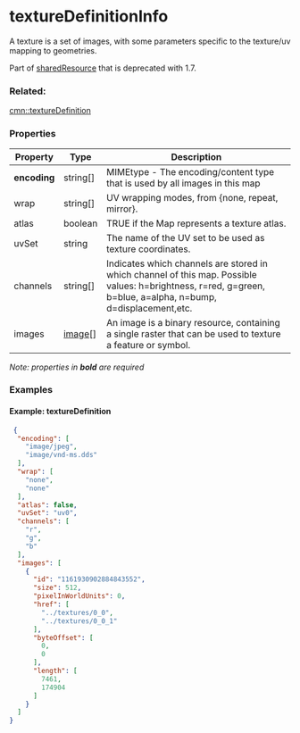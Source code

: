 # textureDefinitionInfo

A texture is a set of images, with some parameters specific to the texture/uv mapping to geometries.

Part of [sharedResource](sharedResource.cmn.md) that is deprecated with 1.7.

### Related:

[cmn::textureDefinition](textureDefinition.cmn.md)
### Properties

| Property | Type | Description |
| --- | --- | --- |
| **encoding** | string[] | MIMEtype - The encoding/content type that is used by all images in this map |
| wrap | string[] | UV wrapping modes, from {none, repeat, mirror}. |
| atlas | boolean | TRUE if the Map represents a texture atlas. |
| uvSet | string | The name of the UV set to be used as texture coordinates. |
| channels | string[] | Indicates which channels are stored in which channel of this map. Possible values: h=brightness, r=red, g=green, b=blue, a=alpha, n=bump, d=displacement,etc. |
| images | [image](image.cmn.md)[] | An image is a binary resource, containing a single raster that can be used to texture a feature or symbol. |

*Note: properties in **bold** are required*

### Examples 

#### Example: textureDefinition 

```json
 {
  "encoding": [
    "image/jpeg",
    "image/vnd-ms.dds"
  ],
  "wrap": [
    "none",
    "none"
  ],
  "atlas": false,
  "uvSet": "uv0",
  "channels": [
    "r",
    "g",
    "b"
  ],
  "images": [
    {
      "id": "1161930902884843552",
      "size": 512,
      "pixelInWorldUnits": 0,
      "href": [
        "../textures/0_0",
        "../textures/0_0_1"
      ],
      "byteOffset": [
        0,
        0
      ],
      "length": [
        7461,
        174904
      ]
    }
  ]
} 
```


